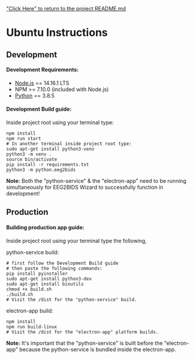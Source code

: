 ["Click Here" to return to the project README.md](../../README.md)

# Ubuntu Instructions

## Development

#### Development Requirements:

 * [Node.js](https://nodejs.org/en/download/current) == 14.16.1 LTS
 * NPM >= 7.10.0 (included with Node.js)
 * [Python](https://www.python.org/downloads/) == 3.8.5

#### Development Build guide:

Inside project root using your terminal type:
```
npm install
npm run start
# In another terminal inside project root type:
sudo apt-get install python3-venv
python3 -m venv .
source bin/activate
pip install -r requirements.txt
python3 -m python.eeg2bids
```

**Note:** Both the "python-service" & the "electron-app" need to be running simultaneously for EEG2BIDS Wizard to successfully function in development!

## Production

#### Building production app guide:

Inside project root using your terminal type the following,

python-service build:
```
# first follow the Development Build guide
# then paste the following commands:
pip install pyinstaller
sudo apt-get install python3-dev
sudo apt-get install binutils
chmod +x build.sh
./build.sh
# Visit the /dist for the "python-service" build.
```

electron-app build:
```
npm install
npm run build-linux
# Visit the /dist for the "electron-app" platform builds.
```

**Note:** It's important that the "python-service" is built before the "electron-app" because the python-service is bundled inside the electron-app.
